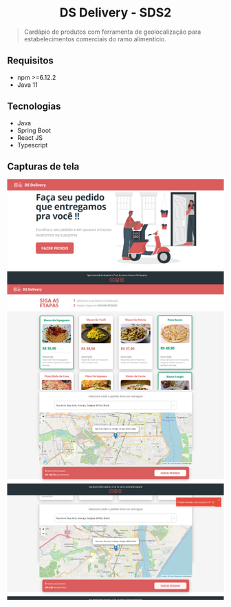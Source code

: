 <h1 align="center">DS Delivery - SDS2</h1>

> Cardápio de produtos com ferramenta de geolocalização para estabelecimentos comerciais do ramo alimentício.

## Requisitos
- npm >=6.12.2
- Java 11

## Tecnologias
- Java
- Spring Boot
- React JS
- Typescript

## Capturas de tela
<img align="center" src="./images/img1.png"/>
<img align="center" src="./images/img3.png"/>
<img align="center" src="./images/img4.png"/>
<img align="center" src="./images/img5.png"/>
